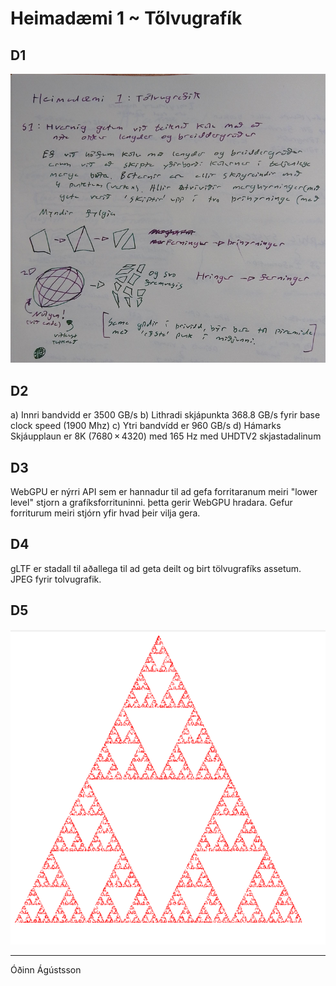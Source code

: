 # Heimadæmi 1 ~ Tőlvugrafík

## D1

![](D1.png)

## D2

a) Innri bandvidd er 3500 GB/s
b) Lithradi skjápunkta 368.8 GB/s fyrir base clock speed (1900 Mhz)
c) Ytri bandvídd er 960 GB/s 
d) Hámarks Skjáupplaun er 8K (7680 × 4320) med 165 Hz med UHDTV2 skjastadalinum

## D3

WebGPU er nýrri API sem er hannadur til ad gefa forritaranum meiri "lower level" stjorn a grafíksforrituninni. þetta gerir WebGPU hradara. Gefur forriturum meiri stjórn yfir hvad þeir vilja gera. 

## D4

gLTF er stadall til aðallega til ad geta deilt og birt tölvugrafíks assetum. JPEG fyrir tolvugrafik.

## D5

![](D5.png)

---

Óðinn Ágústsson
